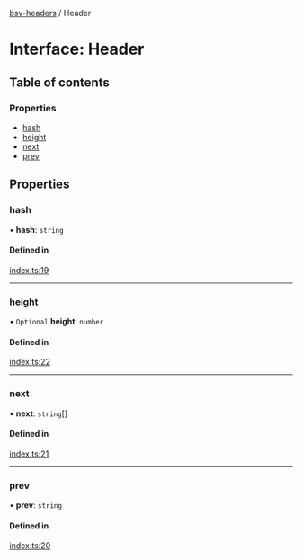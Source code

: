[bsv-headers](../README.md) / Header

# Interface: Header

## Table of contents

### Properties

- [hash](Header.md#hash)
- [height](Header.md#height)
- [next](Header.md#next)
- [prev](Header.md#prev)

## Properties

### hash

• **hash**: `string`

#### Defined in

[index.ts:19](https://github.com/andrewrjohn/bsv-headers/blob/master/src/index.ts#L19)

___

### height

• `Optional` **height**: `number`

#### Defined in

[index.ts:22](https://github.com/andrewrjohn/bsv-headers/blob/master/src/index.ts#L22)

___

### next

• **next**: `string`[]

#### Defined in

[index.ts:21](https://github.com/andrewrjohn/bsv-headers/blob/master/src/index.ts#L21)

___

### prev

• **prev**: `string`

#### Defined in

[index.ts:20](https://github.com/andrewrjohn/bsv-headers/blob/master/src/index.ts#L20)
